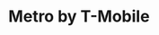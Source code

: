 ---
title: "Metro by T-Mobile"
url: /belleville/metro-by-t-mobile-washington-avenue/
shop: mobile phone
---